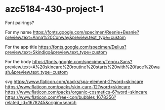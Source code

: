 # azc5184-430-project-1


Font pairings?

For my name
https://fonts.google.com/specimen/Reenie+Beanie?preview.text=Anna%20Conway&preview.text_type=custom

For the app title
https://fonts.google.com/specimen/Delius?preview.text=Skindigo&preview.text_type=custom

For the body
https://fonts.google.com/specimen/Tenor+Sans?preview.text=A%20skincare%20routine%20starts%20with%20face%20wash.&preview.text_type=custom

svg 
https://www.flaticon.com/packs/spa-element-2?word=skincare
https://www.flaticon.com/packs/skin-care-12?word=skincare
https://www.flaticon.com/packs/organic-cosmetics-6?word=skincare
https://www.flaticon.com/free-icon/bubbles_1678356?related_id=1678245&origin=search

